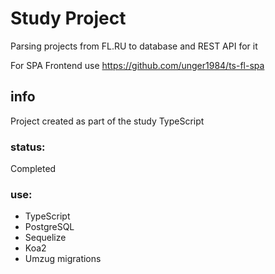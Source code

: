 # Study Project
Parsing projects from FL.RU to database and REST API for it

For SPA Frontend use https://github.com/unger1984/ts-fl-spa

## info
Project created as part of the study TypeScript

### status:
Completed

### use:
* TypeScript
* PostgreSQL
* Sequelize
* Koa2
* Umzug migrations
